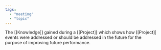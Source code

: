 ```yaml
---
tags:
  - "meeting"
  - "topic"
---
```

The [[Knowledge]] gained during a [[Project]] which shows how [[Project]] events were addressed or should be addressed in the future for the purpose of improving future performance.